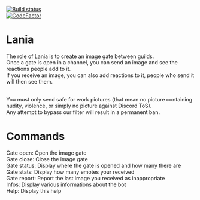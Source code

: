 [![Build status](https://ci.appveyor.com/api/projects/status/7i239l5qp5u1956v/branch/master?svg=true)](https://ci.appveyor.com/project/Xwilarg/lania/branch/master)<br/>
[![CodeFactor](https://www.codefactor.io/repository/github/xwilarg/lania/badge)](https://www.codefactor.io/repository/github/xwilarg/lania)<br/>

# Lania

The role of Lania is to create an image gate between guilds.<br/>
Once a gate is open in a channel, you can send an image and see the reactions people add to it.<br/>
If you receive an image, you can also add reactions to it, people who send it will then see them.<br/><br/>

You must only send safe for work pictures (that mean no picture containing nudity, violence, or simply no picture against Discord ToS).<br/>
Any attempt to bypass our filter will result in a permanent ban.<br/>

# Commands

Gate open: Open the image gate<br/>
Gate close: Close the image gate<br/>
Gate status: Display where the gate is opened and how many there are<br/>
Gate stats: Display how many emotes your received<br/>
Gate report: Report the last image you received as inappropriate<br/>
Infos: Display various informations about the bot<br/>
Help: Display this help<br/>
